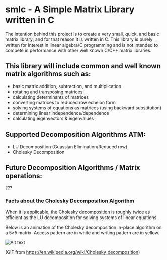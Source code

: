 # smlc - A Simple Matrix Library written in C

The intention behind this project is to create a very small, quick, and basic matrix library; and for that reason it is written in C. This library is purely written for interest in linear algebra/C programming and is not intended to compete in performance with other well known C/C++ matrix libraries. 

## This library will include common and well known matrix algorithms such as:
  - basic matrix addition, subtraction, and multiplication
  - rotating and transposing matrices
  - calculating determinants of matrices
  - converting matrices to reduced row echelon form 
  - solving systems of equations as matrices (using backward substitution)
  - determining linear independence/dependence 
  - calculating eigenvectors & eigenvalues
  
## Supported Decomposition Algorithms ATM:   
  - LU Decomposition (Guassian Elimination/Reduced row)
  - Cholesky Decomposition

## Future Decomposition Algorithms / Matrix operations: 
  ???
  
### Facts about the Cholesky Decomposition Algorithm  
When it is applicable, the Cholesky decomposition is roughly twice as efficient as the LU decomposition for solving systems of linear equations.

Below is an animation of the Cholesky decomposition in-place algorithm on a 5×5 matrix. Access pattern are in white and writing pattern are in yellow.

![Alt text](https://cloud.githubusercontent.com/assets/10769110/26377885/14ace690-3fc7-11e7-9867-2d6c99d9e236.gif)

(GIF from https://en.wikipedia.org/wiki/Cholesky_decomposition)
  
